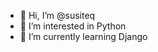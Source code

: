 - 👋 Hi, I’m @susiteq
- 👀 I’m interested in Python
- 🌱 I’m currently learning Django


<!---
susiteq/susiteq is a ✨ special ✨ repository because its `README.md` (this file) appears on your GitHub profile.
You can click the Preview link to take a look at your changes.
--->
